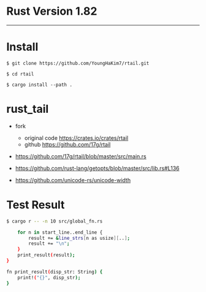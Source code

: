 # Rust Version 1.82

<hr />

# Install

```
$ git clone https://github.com/YoungHaKim7/rtail.git

$ cd rtail
 
$ cargo install --path .
```

# rust_tail
- fork
  - original code https://crates.io/crates/rtail
  - github https://github.com/17g/rtail
  
- https://github.com/17g/rtail/blob/master/src/main.rs
- https://github.com/rust-lang/getopts/blob/master/src/lib.rs#L136

- https://github.com/unicode-rs/unicode-width


# Test Result

```bash
$ cargo r -- -n 10 src/global_fn.rs 

    for n in start_line..end_line {
        result += &line_strs[n as usize][..];
        result += "\n";
    }
    print_result(result);
}

fn print_result(disp_str: String) {
    print!("{}", disp_str);
}

```
